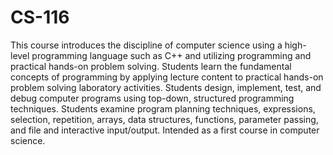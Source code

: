 # CS-116

This course introduces the discipline of computer science using a high-level programming language such as C++ and utilizing programming and practical hands-on problem solving. Students learn the fundamental concepts of programming by applying lecture content to practical hands-on problem solving laboratory activities. Students design, implement, test, and debug computer programs using top-down, structured programming techniques. Students examine program planning techniques, expressions, selection, repetition, arrays, data structures, functions, parameter passing, and file and interactive input/output. Intended as a first course in computer science.
